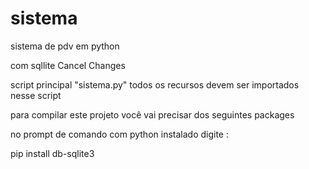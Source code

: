 # sistema

sistema de pdv em python 

com sqllite Cancel Changes

script principal "sistema.py" todos os recursos devem ser importados nesse script


para compilar este projeto você vai precisar dos seguintes packages

no prompt de comando com python instalado digite :

pip install db-sqlite3

